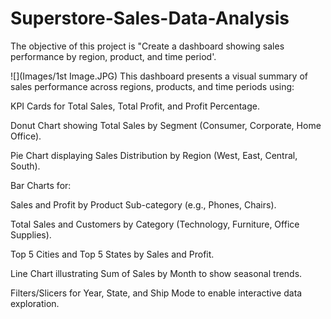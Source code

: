 # Superstore-Sales-Data-Analysis
The objective of this project is "Create a dashboard showing sales performance by region, product,  and time period'.

![](Images/1st Image.JPG)
This dashboard presents a visual summary of sales performance across regions, products, and time periods using:

KPI Cards for Total Sales, Total Profit, and Profit Percentage.

Donut Chart showing Total Sales by Segment (Consumer, Corporate, Home Office).

Pie Chart displaying Sales Distribution by Region (West, East, Central, South).

Bar Charts for:

Sales and Profit by Product Sub-category (e.g., Phones, Chairs).

Total Sales and Customers by Category (Technology, Furniture, Office Supplies).

Top 5 Cities and Top 5 States by Sales and Profit.

Line Chart illustrating Sum of Sales by Month to show seasonal trends.

Filters/Slicers for Year, State, and Ship Mode to enable interactive data exploration.

